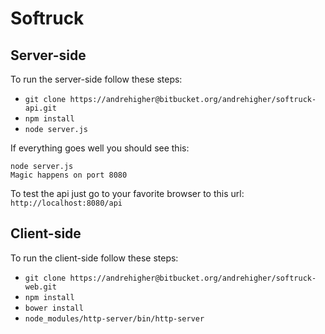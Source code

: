 # Softruck

## Server-side

To run the server-side follow these steps:
* `git clone https://andrehigher@bitbucket.org/andrehigher/softruck-api.git`
* `npm install`
* `node server.js`

If everything goes well you should see this:
```
node server.js 
Magic happens on port 8080
```

To test the api just go to your favorite browser to this url: `http://localhost:8080/api`


## Client-side

To run the client-side follow these steps:
* `git clone https://andrehigher@bitbucket.org/andrehigher/softruck-web.git`
* `npm install`
* `bower install`
* `node_modules/http-server/bin/http-server`

